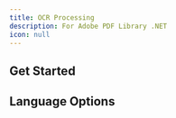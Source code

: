 ```yaml
---
title: OCR Processing
description: For Adobe PDF Library .NET
icon: null
---
```


## Get Started

## Language Options
